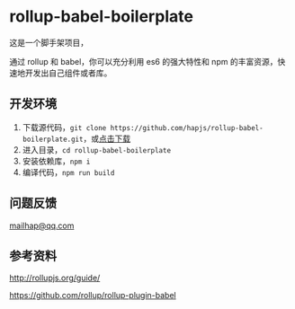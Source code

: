 # rollup-babel-boilerplate

这是一个脚手架项目，

通过 rollup 和 babel，你可以充分利用 es6 的强大特性和 npm 的丰富资源，快速地开发出自己组件或者库。

## 开发环境

1. 下载源代码，`git clone https://github.com/hapjs/rollup-babel-boilerplate.git`，或[点击下载](https://github.com/hapjs/rollup-babel-boilerplate/archive/master.zip)
2. 进入目录，`cd rollup-babel-boilerplate`
3. 安装依赖库，`npm i`
4. 编译代码，`npm run build`

## 问题反馈

mailhap@qq.com

## 参考资料

http://rollupjs.org/guide/

https://github.com/rollup/rollup-plugin-babel